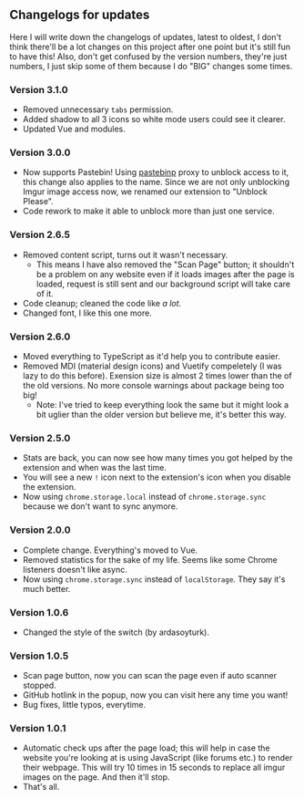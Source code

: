 ## Changelogs for updates

Here I will write down the changelogs of updates, latest to oldest, I don't think there'll be a lot changes on this project after one point but it's still fun to have this! Also, don't get confused by the version numbers, they're just numbers, I just skip some of them because I do "BIG" changes some times.

### Version 3.1.0

- Removed unnecessary `tabs` permission.
- Added shadow to all 3 icons so white mode users could see it clearer.
- Updated Vue and modules.

### Version 3.0.0

- Now supports Pastebin! Using [pastebinp](https://pastebinp.com/) proxy to unblock access to it, this change also applies to the name. Since we are not only unblocking Imgur image access now, we renamed our extension to "Unblock Please".
- Code rework to make it able to unblock more than just one service.

### Version 2.6.5

- Removed content script, turns out it wasn't necessary.
  - This means I have also removed the "Scan Page" button; it shouldn't be a problem on any website even if it loads images after the page is loaded, request is still sent and our background script will take care of it.
- Code cleanup; cleaned the code like _a lot_.
- Changed font, I like this one more.

### Version 2.6.0

- Moved everything to TypeScript as it'd help you to contribute easier.
- Removed MDI (material design icons) and Vuetify compeletely (I was lazy to do this before). Exension size is almost 2 times lower than the of the old versions. No more console warnings about package being too big!
  - Note: I've tried to keep everything look the same but it might look a bit uglier than the older version but believe me, it's better this way.

### Version 2.5.0

- Stats are back, you can now see how many times you got helped by the extension and when was the last time.
- You will see a new `!` icon next to the extension's icon when you disable the extension.
- Now using `chrome.storage.local` instead of `chrome.storage.sync` because we don't want to sync anymore.

### Version 2.0.0

- Complete change. Everything's moved to Vue.
- Removed statistics for the sake of my life. Seems like some Chrome listeners doesn't like async.
- Now using `chrome.storage.sync` instead of `localStorage`. They say it's much better.

### Version 1.0.6

- Changed the style of the switch (by ardasoyturk).

### Version 1.0.5

- Scan page button, now you can scan the page even if auto scanner stopped.
- GitHub hotlink in the popup, now you can visit here any time you want!
- Bug fixes, little typos, everytime.

### Version 1.0.1

- Automatic check ups after the page load; this will help in case the website you're looking at is using JavaScript (like forums etc.) to render their webpage. This will try 10 times in 15 seconds to replace all imgur images on the page. And then it'll stop.
- That's all.
